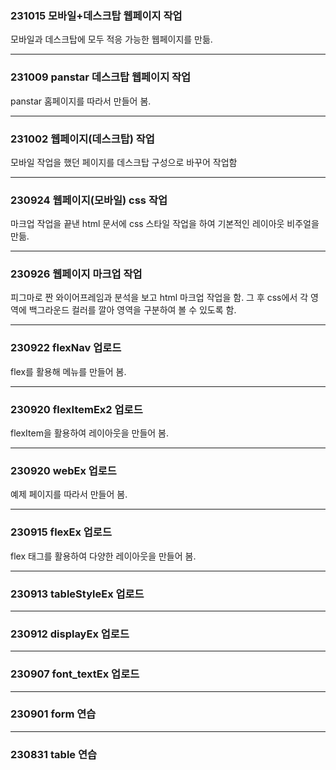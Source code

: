### 231015 모바일+데스크탑 웹페이지 작업 ###

모바일과 데스크탑에 모두 적응 가능한 웹페이지를 만듦.

 - - - - -

### 231009 panstar 데스크탑 웹페이지 작업 ###

panstar 홈페이지를 따라서 만들어 봄.

 - - - - -


### 231002 웹페이지(데스크탑) 작업 ###
모바일 작업을 했던 페이지를 데스크탑 구성으로 바꾸어 작업함

 - - - - -

### 230924 웹페이지(모바일) css 작업 ###
마크업 작업을 끝낸 html 문서에 css 스타일 작업을 하여 기본적인 레이아웃 비주얼을 만듦.

 - - - - -

### 230926 웹페이지 마크업 작업 ###
피그마로 짠 와이어프레임과 분석을 보고 html 마크업 작업을 함.
그 후 css에서 각 영역에 백그라운드 컬러를 깔아 영역을 구분하여 볼 수 있도록 함.

 - - - - -

### 230922 flexNav 업로드 ###
flex를 활용해 메뉴를 만들어 봄.

 - - - - -

### 230920 flexItemEx2 업로드 ###
flexItem을 활용하여 레이아웃을 만들어 봄.

 - - - - - 

### 230920 webEx 업로드 ###
예제 페이지를 따라서 만들어 봄.

 - - - - -

### 230915 flexEx 업로드 ###
flex 태그를 활용하여 다양한 레이아웃을 만들어 봄.

 - - - - -

### 230913 tableStyleEx 업로드 ###

 - - - - -

### 230912 displayEx 업로드 ###

 - - - - -

### 230907 font_textEx 업로드 ###

 - - - - -

### 230901 form 연습 ###

 - - - - -

### 230831 table 연습 ###




